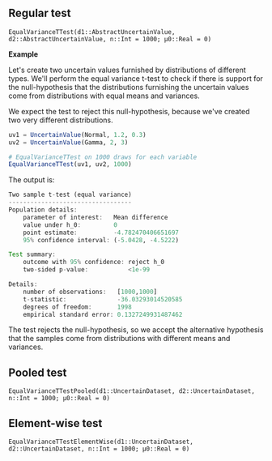 ## Regular test

```@docs
EqualVarianceTTest(d1::AbstractUncertainValue, d2::AbstractUncertainValue, n::Int = 1000; μ0::Real = 0)
```

**Example**

Let's create two uncertain values furnished by distributions of different types.
We'll perform the equal variance t-test to check if there is support for the
null-hypothesis that the distributions furnishing the uncertain values
come from distributions with equal means and variances.

We expect the test to reject this null-hypothesis, because we've created
two very different distributions.

```julia
uv1 = UncertainValue(Normal, 1.2, 0.3)
uv2 = UncertainValue(Gamma, 2, 3)

# EqualVarianceTTest on 1000 draws for each variable
EqualVarianceTTest(uv1, uv2, 1000)
```

The output is:

```julia
Two sample t-test (equal variance)
----------------------------------
Population details:
    parameter of interest:   Mean difference
    value under h_0:         0
    point estimate:          -4.782470406651697
    95% confidence interval: (-5.0428, -4.5222)

Test summary:
    outcome with 95% confidence: reject h_0
    two-sided p-value:           <1e-99

Details:
    number of observations:   [1000,1000]
    t-statistic:              -36.03293014520585
    degrees of freedom:       1998
    empirical standard error: 0.1327249931487462
```

The test rejects the null-hypothesis, so we accept the alternative hypothesis
that the samples come from distributions with different means and variances.


## Pooled test

```@docs
EqualVarianceTTestPooled(d1::UncertainDataset, d2::UncertainDataset, n::Int = 1000; μ0::Real = 0)
```

## Element-wise test

```@docs
EqualVarianceTTestElementWise(d1::UncertainDataset, d2::UncertainDataset, n::Int = 1000; μ0::Real = 0)
```
